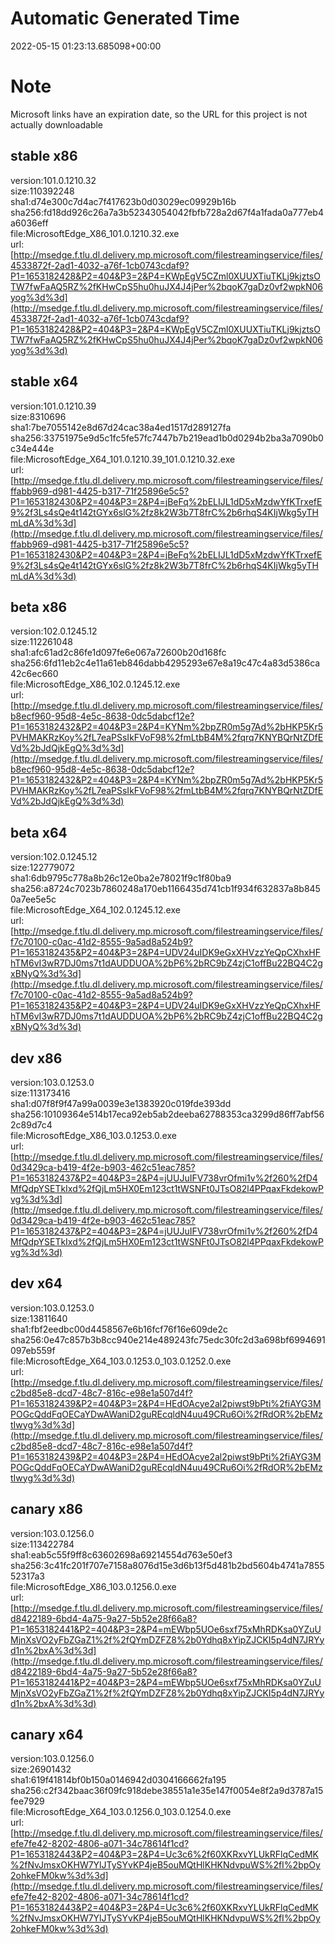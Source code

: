 # Automatic Generated Time
2022-05-15 01:23:13.685098+00:00

# Note
Microsoft links have an expiration date, so the URL for this project is not actually downloadable

## stable x86
version:101.0.1210.32  
size:110392248  
sha1:d74e300c7d4ac7f417623b0d03029ec09929b16b  
sha256:fd18dd926c26a7a3b52343054042fbfb728a2d67f4a1fada0a777eb4a6036eff  
file:MicrosoftEdge_X86_101.0.1210.32.exe  
url:[http://msedge.f.tlu.dl.delivery.mp.microsoft.com/filestreamingservice/files/4533872f-2ad1-4032-a76f-1cb0743cdaf9?P1=1653182428&P2=404&P3=2&P4=KWpEgV5CZml0XUUXTiuTKLj9kjztsOTW7fwFaAQ5RZ%2fKHwCpS5hu0huJX4J4jPer%2bqoK7gaDz0vf2wpkN06yog%3d%3d](http://msedge.f.tlu.dl.delivery.mp.microsoft.com/filestreamingservice/files/4533872f-2ad1-4032-a76f-1cb0743cdaf9?P1=1653182428&P2=404&P3=2&P4=KWpEgV5CZml0XUUXTiuTKLj9kjztsOTW7fwFaAQ5RZ%2fKHwCpS5hu0huJX4J4jPer%2bqoK7gaDz0vf2wpkN06yog%3d%3d)  

## stable x64
version:101.0.1210.39  
size:8310696  
sha1:7be7055142e8d67d24cac38a4ed1517d289127fa  
sha256:33751975e9d5c1fc5fe57fc7447b7b219ead1b0d0294b2ba3a7090b0c34e444e  
file:MicrosoftEdge_X64_101.0.1210.39_101.0.1210.32.exe  
url:[http://msedge.f.tlu.dl.delivery.mp.microsoft.com/filestreamingservice/files/ffabb969-d981-4425-b317-71f25896e5c5?P1=1653182430&P2=404&P3=2&P4=jBeFq%2bELIJL1dD5xMzdwYfKTrxefE9%2f3Ls4sQe4t142tGYx6slG%2fz8k2W3b7T8frC%2b6rhqS4KIjWkg5yTHmLdA%3d%3d](http://msedge.f.tlu.dl.delivery.mp.microsoft.com/filestreamingservice/files/ffabb969-d981-4425-b317-71f25896e5c5?P1=1653182430&P2=404&P3=2&P4=jBeFq%2bELIJL1dD5xMzdwYfKTrxefE9%2f3Ls4sQe4t142tGYx6slG%2fz8k2W3b7T8frC%2b6rhqS4KIjWkg5yTHmLdA%3d%3d)  

## beta x86
version:102.0.1245.12  
size:112261048  
sha1:afc61ad2c86fe1d097fe6e067a72600b20d168fc  
sha256:6fd11eb2c4e11a61eb846dabb4295293e67e8a19c47c4a83d5386ca42c6ec660  
file:MicrosoftEdge_X86_102.0.1245.12.exe  
url:[http://msedge.f.tlu.dl.delivery.mp.microsoft.com/filestreamingservice/files/b8ecf960-95d8-4e5c-8638-0dc5dabcf12e?P1=1653182432&P2=404&P3=2&P4=KYNm%2bpZR0m5g7Ad%2bHKP5Kr5PVHMAKRzKoy%2fL7eaPSsIkFVoF98%2fmLtbB4M%2fqrq7KNYBQrNtZDfEVd%2bJdQjkEgQ%3d%3d](http://msedge.f.tlu.dl.delivery.mp.microsoft.com/filestreamingservice/files/b8ecf960-95d8-4e5c-8638-0dc5dabcf12e?P1=1653182432&P2=404&P3=2&P4=KYNm%2bpZR0m5g7Ad%2bHKP5Kr5PVHMAKRzKoy%2fL7eaPSsIkFVoF98%2fmLtbB4M%2fqrq7KNYBQrNtZDfEVd%2bJdQjkEgQ%3d%3d)  

## beta x64
version:102.0.1245.12  
size:122779072  
sha1:6db9795c778a8b26c12e0ba2e78021f9c1f80ba9  
sha256:a8724c7023b7860248a170eb1166435d741cb1f934f632837a8b8450a7ee5e5c  
file:MicrosoftEdge_X64_102.0.1245.12.exe  
url:[http://msedge.f.tlu.dl.delivery.mp.microsoft.com/filestreamingservice/files/f7c70100-c0ac-41d2-8555-9a5ad8a524b9?P1=1653182435&P2=404&P3=2&P4=UDV24uIDK9eGxXHVzzYeQpCXhxHFhTM6vI3wR7DJ0ms7t1dAUDDUOA%2bP6%2bRC9bZ4zjC1offBu22BQ4C2gxBNyQ%3d%3d](http://msedge.f.tlu.dl.delivery.mp.microsoft.com/filestreamingservice/files/f7c70100-c0ac-41d2-8555-9a5ad8a524b9?P1=1653182435&P2=404&P3=2&P4=UDV24uIDK9eGxXHVzzYeQpCXhxHFhTM6vI3wR7DJ0ms7t1dAUDDUOA%2bP6%2bRC9bZ4zjC1offBu22BQ4C2gxBNyQ%3d%3d)  

## dev x86
version:103.0.1253.0  
size:113173416  
sha1:d07f8f9f47a99a0039e3e1383920c019fde393dd  
sha256:10109364e514b17eca92eb5ab2deeba62788353ca3299d86ff7abf562c89d7c4  
file:MicrosoftEdge_X86_103.0.1253.0.exe  
url:[http://msedge.f.tlu.dl.delivery.mp.microsoft.com/filestreamingservice/files/0d3429ca-b419-4f2e-b903-462c51eac785?P1=1653182437&P2=404&P3=2&P4=jUUJuIFV738vrOfmi1v%2f260%2fD4MfQdpYSETkIxd%2fQjLm5HX0Em123ct1tWSNFt0JTsO82l4PPqaxFkdekowPvg%3d%3d](http://msedge.f.tlu.dl.delivery.mp.microsoft.com/filestreamingservice/files/0d3429ca-b419-4f2e-b903-462c51eac785?P1=1653182437&P2=404&P3=2&P4=jUUJuIFV738vrOfmi1v%2f260%2fD4MfQdpYSETkIxd%2fQjLm5HX0Em123ct1tWSNFt0JTsO82l4PPqaxFkdekowPvg%3d%3d)  

## dev x64
version:103.0.1253.0  
size:13811640  
sha1:fbf2eedbc00d4458567e6b16fcf76f16e609de2c  
sha256:0e47c857b3b8cc940e214e489243fc75edc30fc2d3a698bf6994691097eb559f  
file:MicrosoftEdge_X64_103.0.1253.0_103.0.1252.0.exe  
url:[http://msedge.f.tlu.dl.delivery.mp.microsoft.com/filestreamingservice/files/c2bd85e8-dcd7-48c7-816c-e98e1a507d4f?P1=1653182439&P2=404&P3=2&P4=HEdOAcye2al2piwst9bPti%2fiAYG3MPOGcQddFqOECaYDwAWaniD2guREcqldN4uu49CRu6Oi%2fRdOR%2bEMztIwyg%3d%3d](http://msedge.f.tlu.dl.delivery.mp.microsoft.com/filestreamingservice/files/c2bd85e8-dcd7-48c7-816c-e98e1a507d4f?P1=1653182439&P2=404&P3=2&P4=HEdOAcye2al2piwst9bPti%2fiAYG3MPOGcQddFqOECaYDwAWaniD2guREcqldN4uu49CRu6Oi%2fRdOR%2bEMztIwyg%3d%3d)  

## canary x86
version:103.0.1256.0  
size:113422784  
sha1:eab5c55f9ff8c63602698a69214554d763e50ef3  
sha256:3c41fc201f707e7158a8076d15e3d6b13f5d481b2bd5604b4741a785552317a3  
file:MicrosoftEdge_X86_103.0.1256.0.exe  
url:[http://msedge.f.tlu.dl.delivery.mp.microsoft.com/filestreamingservice/files/d8422189-6bd4-4a75-9a27-5b52e28f66a8?P1=1653182441&P2=404&P3=2&P4=mEWbp5UOe6sxf75xMhRDKsa0YZuUMjnXsVO2yFbZGaZ1%2f%2fQYmDZFZ8%2b0Ydhq8xYipZJCKI5p4dN7JRYyd1n%2bxA%3d%3d](http://msedge.f.tlu.dl.delivery.mp.microsoft.com/filestreamingservice/files/d8422189-6bd4-4a75-9a27-5b52e28f66a8?P1=1653182441&P2=404&P3=2&P4=mEWbp5UOe6sxf75xMhRDKsa0YZuUMjnXsVO2yFbZGaZ1%2f%2fQYmDZFZ8%2b0Ydhq8xYipZJCKI5p4dN7JRYyd1n%2bxA%3d%3d)  

## canary x64
version:103.0.1256.0  
size:26901432  
sha1:619f41814bf0b150a0146942d0304166662fa195  
sha256:c2f342baac36f09fc918debe38551a1e35e147f0054e8f2a9d3787a15fee7929  
file:MicrosoftEdge_X64_103.0.1256.0_103.0.1254.0.exe  
url:[http://msedge.f.tlu.dl.delivery.mp.microsoft.com/filestreamingservice/files/efe7fe42-8202-4806-a071-34c78614f1cd?P1=1653182443&P2=404&P3=2&P4=Uc3c6%2f60XKRxvYLUkRFlqCedMK%2fNvJmsxOKHW7YlJTySYvKP4jeB5ouMQtHlKHKNdvpuWS%2fI%2bpOy2ohkeFM0kw%3d%3d](http://msedge.f.tlu.dl.delivery.mp.microsoft.com/filestreamingservice/files/efe7fe42-8202-4806-a071-34c78614f1cd?P1=1653182443&P2=404&P3=2&P4=Uc3c6%2f60XKRxvYLUkRFlqCedMK%2fNvJmsxOKHW7YlJTySYvKP4jeB5ouMQtHlKHKNdvpuWS%2fI%2bpOy2ohkeFM0kw%3d%3d)  

